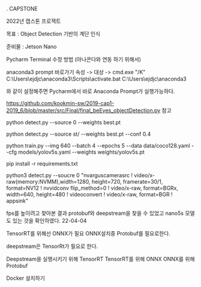 . CAPSTONE

2022년 캡스톤 프로젝트 

목표 : Object Detection 기반의 계단 인식  

준비물 : Jetson Nano 




Pycharm Terminal 수정 방법 (아나콘다와 연동 하기 위해서)

anaconda3 prompt 바로가기 속성 -> 대상 -> cmd.exe "/K" C:\Users\ejdjc\anaconda3\Scripts\activate.bat C:\Users\ejdjc\anaconda3

와 같이 설정해주면 Pycharm에서 바로 Anaconda Prompt가 실행가능하다.



https://github.com/kookmin-sw/2019-cap1-2019_6/blob/master/src/Final/final_beEyes_objectDetection.py 참고

python detect.py --source 0 --weights best.pt 

python detect.py --source st/ --weights best.pt --conf 0.4

python train.py --img 640 --batch 4 --epochs 5 --data data/coco128.yaml --cfg models/yolov5s.yaml --weights weights/yolov5s.pt


pip install -r requirements.txt

python3 detect.py --soucre 0 "nvarguscamerasrc ! video/x-raw(memory:NVMM),width=1280, height=720, framerate=30/1, format=NV12 ! nvvidconv flip_method=0 ! video/x-raw, format=BGRx, width=640, height=480 ! videoconvert ! video/x-raw, format=BGR ! appsink"

fps를 높이려고 찾아본 결과 protobuf와 deepstream을 찾을 수 있었고 nano5s 모델도 있는 것을 확인하였다. 22-04-04

TensorRT를 위해선 ONNX가 필요
ONNX설치중 Protobuf를 필요로한다.

deepstream은 TensorRt가 필요로 한다.

Deepstream을 실행시키기 위해 TensorRT
TensorRT를 위해 ONNX
ONNX를 위해 Protobuf

Docker 설치하기
